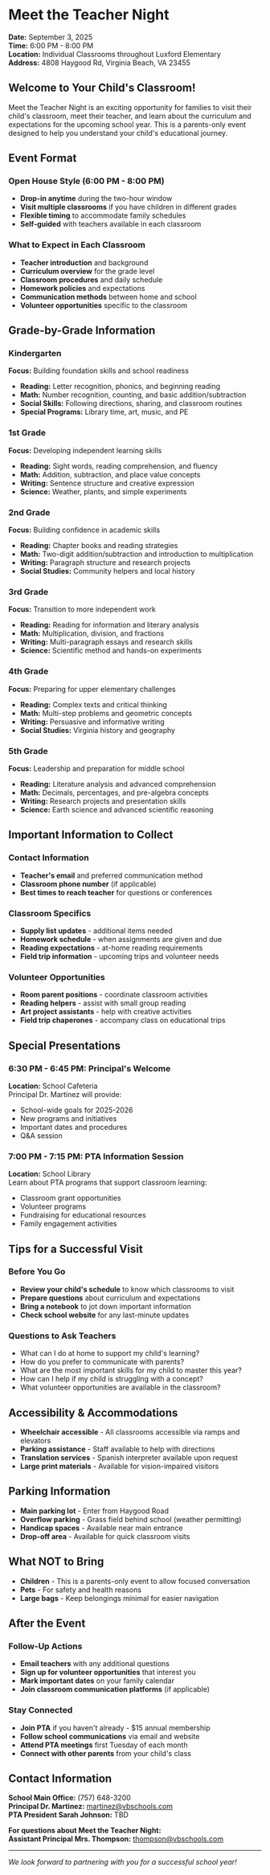# Meet the Teacher Night

**Date:** September 3, 2025  
**Time:** 6:00 PM - 8:00 PM  
**Location:** Individual Classrooms throughout Luxford Elementary  
**Address:** 4808 Haygood Rd, Virginia Beach, VA 23455

## Welcome to Your Child's Classroom!

Meet the Teacher Night is an exciting opportunity for families to visit their child's classroom, meet their teacher, and learn about the curriculum and expectations for the upcoming school year. This is a parents-only event designed to help you understand your child's educational journey.

## Event Format

### Open House Style (6:00 PM - 8:00 PM)
- **Drop-in anytime** during the two-hour window
- **Visit multiple classrooms** if you have children in different grades
- **Flexible timing** to accommodate family schedules
- **Self-guided** with teachers available in each classroom

### What to Expect in Each Classroom
- **Teacher introduction** and background
- **Curriculum overview** for the grade level
- **Classroom procedures** and daily schedule
- **Homework policies** and expectations
- **Communication methods** between home and school
- **Volunteer opportunities** specific to the classroom

## Grade-by-Grade Information

### Kindergarten
**Focus:** Building foundation skills and school readiness
- **Reading:** Letter recognition, phonics, and beginning reading
- **Math:** Number recognition, counting, and basic addition/subtraction
- **Social Skills:** Following directions, sharing, and classroom routines
- **Special Programs:** Library time, art, music, and PE

### 1st Grade
**Focus:** Developing independent learning skills
- **Reading:** Sight words, reading comprehension, and fluency
- **Math:** Addition, subtraction, and place value concepts
- **Writing:** Sentence structure and creative expression
- **Science:** Weather, plants, and simple experiments

### 2nd Grade
**Focus:** Building confidence in academic skills
- **Reading:** Chapter books and reading strategies
- **Math:** Two-digit addition/subtraction and introduction to multiplication
- **Writing:** Paragraph structure and research projects
- **Social Studies:** Community helpers and local history

### 3rd Grade
**Focus:** Transition to more independent work
- **Reading:** Reading for information and literary analysis
- **Math:** Multiplication, division, and fractions
- **Writing:** Multi-paragraph essays and research skills
- **Science:** Scientific method and hands-on experiments

### 4th Grade
**Focus:** Preparing for upper elementary challenges
- **Reading:** Complex texts and critical thinking
- **Math:** Multi-step problems and geometric concepts
- **Writing:** Persuasive and informative writing
- **Social Studies:** Virginia history and geography

### 5th Grade
**Focus:** Leadership and preparation for middle school
- **Reading:** Literature analysis and advanced comprehension
- **Math:** Decimals, percentages, and pre-algebra concepts
- **Writing:** Research projects and presentation skills
- **Science:** Earth science and advanced scientific reasoning

## Important Information to Collect

### Contact Information
- **Teacher's email** and preferred communication method
- **Classroom phone number** (if applicable)
- **Best times to reach teacher** for questions or conferences

### Classroom Specifics
- **Supply list updates** - additional items needed
- **Homework schedule** - when assignments are given and due
- **Reading expectations** - at-home reading requirements
- **Field trip information** - upcoming trips and volunteer needs

### Volunteer Opportunities
- **Room parent positions** - coordinate classroom activities
- **Reading helpers** - assist with small group reading
- **Art project assistants** - help with creative activities
- **Field trip chaperones** - accompany class on educational trips

## Special Presentations

### 6:30 PM - 6:45 PM: Principal's Welcome
**Location:** School Cafeteria  
Principal Dr. Martinez will provide:
- School-wide goals for 2025-2026
- New programs and initiatives
- Important dates and procedures
- Q&A session

### 7:00 PM - 7:15 PM: PTA Information Session
**Location:** School Library  
Learn about PTA programs that support classroom learning:
- Classroom grant opportunities
- Volunteer programs
- Fundraising for educational resources
- Family engagement activities

## Tips for a Successful Visit

### Before You Go
- **Review your child's schedule** to know which classrooms to visit
- **Prepare questions** about curriculum and expectations
- **Bring a notebook** to jot down important information
- **Check school website** for any last-minute updates

### Questions to Ask Teachers
- What can I do at home to support my child's learning?
- How do you prefer to communicate with parents?
- What are the most important skills for my child to master this year?
- How can I help if my child is struggling with a concept?
- What volunteer opportunities are available in the classroom?

## Accessibility & Accommodations

- **Wheelchair accessible** - All classrooms accessible via ramps and elevators
- **Parking assistance** - Staff available to help with directions
- **Translation services** - Spanish interpreter available upon request
- **Large print materials** - Available for vision-impaired visitors

## Parking Information

- **Main parking lot** - Enter from Haygood Road
- **Overflow parking** - Grass field behind school (weather permitting)
- **Handicap spaces** - Available near main entrance
- **Drop-off area** - Available for quick classroom visits

## What NOT to Bring

- **Children** - This is a parents-only event to allow focused conversation
- **Pets** - For safety and health reasons
- **Large bags** - Keep belongings minimal for easier navigation

## After the Event

### Follow-Up Actions
- **Email teachers** with any additional questions
- **Sign up for volunteer opportunities** that interest you
- **Mark important dates** on your family calendar
- **Join classroom communication platforms** (if applicable)

### Stay Connected
- **Join PTA** if you haven't already - $15 annual membership
- **Follow school communications** via email and website
- **Attend PTA meetings** first Tuesday of each month
- **Connect with other parents** from your child's class

## Contact Information

**School Main Office:** (757) 648-3200  
**Principal Dr. Martinez:** [martinez@vbschools.com](mailto:martinez@vbschools.com)  
**PTA President Sarah Johnson:** TBD

**For questions about Meet the Teacher Night:**  
**Assistant Principal Mrs. Thompson:** [thompson@vbschools.com](mailto:thompson@vbschools.com)

---

*We look forward to partnering with you for a successful school year!*

